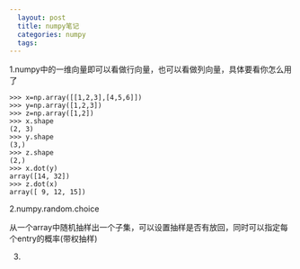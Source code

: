 ```yaml
---
  layout: post
  title: numpy笔记
  categories: numpy
  tags:
---
```


1.numpy中的一维向量即可以看做行向量，也可以看做列向量，具体要看你怎么用了

```
>>> x=np.array([[1,2,3],[4,5,6]])
>>> y=np.array([1,2,3])
>>> z=np.array([1,2])
>>> x.shape
(2, 3)
>>> y.shape
(3,)
>>> z.shape
(2,)
>>> x.dot(y)
array([14, 32])
>>> z.dot(x)
array([ 9, 12, 15])
```

2.numpy.random.choice

从一个array中随机抽样出一个子集，可以设置抽样是否有放回，同时可以指定每个entry的概率(带权抽样)


3.
